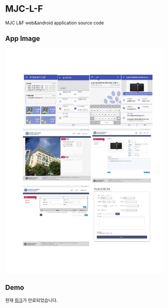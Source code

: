 # MJC-L-F
MJC L&amp;F web&amp;android application source code

## App Image

![app image](images/mjclnf.jpg)

## Demo

현재 [링크](http://psja1993.cafe24.com)가 만료되었습니다.
